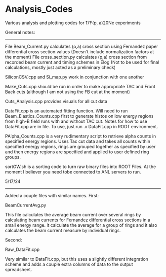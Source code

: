 # Analysis_Codes
Various analysis and plotting codes for 17F(p, a)20Ne experiments


General notes:
______________________________________

File Beam_Current.py calculates (p,a) cross section using Fernandez paper differential cross section values (Doesn't include normalization factors at the moment)
File cross_section.py calculates (p,a) cross section from recorded beam current and timing schemes in Elog (Not to be used for final calculations, mostly just acted as a preliminary check)

SiliconCSV.cpp and Si_map.py work in conjunction with one another

Make_Cuts.cpp should be run in order to make appropriate TAC and Front Back cuts (although I am not using the FB cut at the moment)

Cuts_Analysis.cpp provides visuals for all cut data

DataFit.cpp is an automated fitting function. Will need to run Beam_Elastics_Counts.cpp first to generate histos on low energy regions from high-B field runs with and without TAC cut. Notes for how to use DataFit.cpp are in file. To use, just run .x DataFit.cpp in ROOT environment.

PAlpha_Counts.cpp is a very rudimentary script to retrieve alpha counts in specified energy regions. Uses Tac cut data and takes all counts within specified energy regions, rings are grouped together as specified by user and then energy regions are specified and applied to user defined ring groups. 

sortGW.sh is a sorting code to turn raw binary files into ROOT Files. At the moment I believer you need tobe connected to ANL servers to run.

5/17/24
__________________________________________________

Added a couple files with similar names. First:

BeamCurrentAvg.py

This file calculates the average beam current over several rings by calculating beam currents for Fernandez differential cross sections in a small energy range. It calculate the average for a group of rings and it also calculates the beam current measure by individual rings.

Second:

Raw_DataFit.cpp

Very similar to DataFit.cpp, but this uses a slightly different integration scheme and adds a couple extra columns of data to the output spreadsheet.

